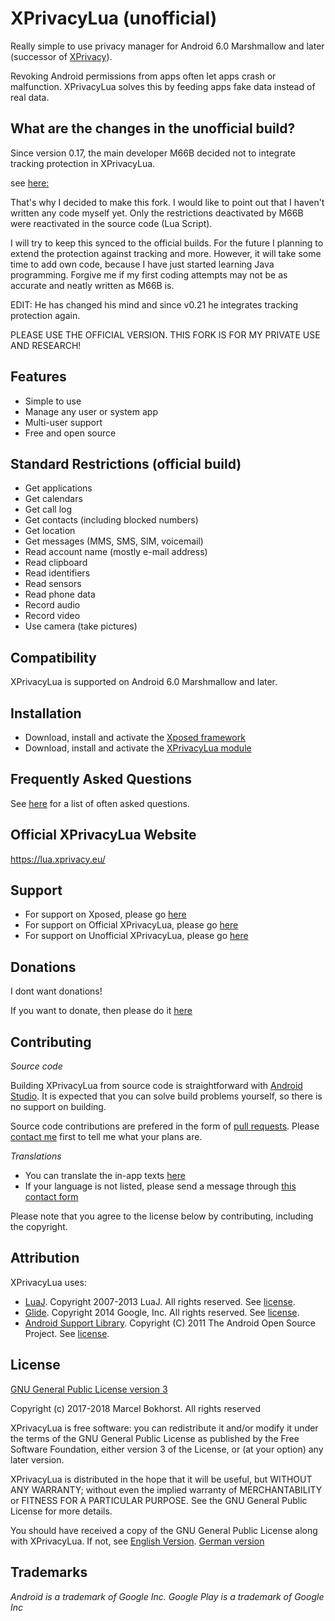 XPrivacyLua (unofficial)
========================


Really simple to use privacy manager for Android 6.0 Marshmallow and later (successor of [XPrivacy](https://forum.xda-developers.com/xposed/modules/xprivacy-ultimate-android-privacy-app-t2320783"]XPrivacy[/URL])).

Revoking Android permissions from apps often let apps crash or malfunction.
XPrivacyLua solves this by feeding apps fake data instead of real data.


What are the changes in the unofficial build? 
---------------------------------------------

Since version 0.17, the main developer M66B decided not to integrate tracking protection in XPrivacyLua.

see [here:](https://forum.xda-developers.com/showpost.php?p=75160338&postcount=301)

That's why I decided to make this fork. I would like to point out that I haven't written any code myself yet. 
Only the restrictions deactivated by M66B were reactivated in the source code (Lua Script).

I will try to keep this synced to the official builds. For the future I planning to extend the protection against tracking and more. 
However, it will take some time to add own code, because I have just started learning Java programming.
Forgive me if my first coding attempts may not be as accurate and neatly written as M66B is.


EDIT: He has changed his mind and since v0.21 he integrates tracking protection again.

PLEASE USE THE OFFICIAL VERSION. THIS FORK IS FOR MY PRIVATE USE AND RESEARCH!


Features
--------

* Simple to use
* Manage any user or system app
* Multi-user support
* Free and open source

Standard Restrictions (official build)
--------------------------------------

* Get applications
* Get calendars
* Get call log
* Get contacts (including blocked numbers)
* Get location
* Get messages (MMS, SMS, SIM, voicemail)
* Read account name (mostly e-mail address)
* Read clipboard
* Read identifiers
* Read sensors
* Read phone data
* Record audio
* Record video
* Use camera (take pictures)


Compatibility
-------------

XPrivacyLua is supported on Android 6.0 Marshmallow and later.

Installation
------------

* Download, install and activate the [Xposed framework](http://forum.xda-developers.com/xposed)
* Download, install and activate the [XPrivacyLua module](https://github.com/EinsteinXXL/XPrivacyLua/tree/master/binary)

Frequently Asked Questions
--------------------------

See [here](https://github.com/EinsteinXXL/XPrivacyLua/blob/master/FAQ.md) for a list of often asked questions.


Official XPrivacyLua Website
----------------------------

https://lua.xprivacy.eu/


Support
-------

* For support on Xposed, please go [here](http://forum.xda-developers.com/xposed)
* For support on Official XPrivacyLua, please go [here](https://forum.xda-developers.com/xposed/modules/xprivacylua6-0-android-privacy-manager-t3730663)
* For support on Unofficial XPrivacyLua, please go [here](https://forum.xda-developers.com/xposed/modules/unofficial-xprivacylua-mod-android-t3734672)

Donations
---------

I dont want donations!

If you want to donate, then please do it [here](https://lua.xprivacy.eu/)


Contributing
------------

*Source code*

Building XPrivacyLua from source code is straightforward with [Android Studio](http://developer.android.com/sdk/).
It is expected that you can solve build problems yourself, so there is no support on building.

Source code contributions are prefered in the form of [pull requests](https://help.github.com/articles/creating-a-pull-request/).
Please [contact me](https://contact.faircode.eu/) first to tell me what your plans are.

*Translations*

* You can translate the in-app texts [here](https://crowdin.com/project/xprivacylua/)
* If your language is not listed, please send a message through [this contact form](https://contact.faircode.eu/)

Please note that you agree to the license below by contributing, including the copyright.

Attribution
-----------

XPrivacyLua uses:

* [LuaJ](https://sourceforge.net/projects/luaj/). Copyright 2007-2013 LuaJ. All rights reserved. See [license](http://luaj.sourceforge.net/license.txt).
* [Glide](https://bumptech.github.io/glide/). Copyright 2014 Google, Inc. All rights reserved. See [license](https://raw.githubusercontent.com/bumptech/glide/master/LICENSE).
* [Android Support Library](https://developer.android.com/tools/support-library/). Copyright (C) 2011 The Android Open Source Project. See [license](https://android.googlesource.com/platform/frameworks/support/+/master/LICENSE.txt).

License
-------

[GNU General Public License version 3](https://www.gnu.org/licenses/gpl.txt)

Copyright (c) 2017-2018 Marcel Bokhorst. All rights reserved

XPrivacyLua is free software: you can redistribute it and/or modify
it under the terms of the GNU General Public License as published by
the Free Software Foundation, either version 3 of the License, or
(at your option) any later version.

XPrivacyLua is distributed in the hope that it will be useful,
but WITHOUT ANY WARRANTY; without even the implied warranty of
MERCHANTABILITY or FITNESS FOR A PARTICULAR PURPOSE.  See the
GNU General Public License for more details.

You should have received a copy of the GNU General Public License
along with XPrivacyLua. If not, see [English Version](https://www.gnu.org/licenses/). [German version](http://www.gnu.de/documents/gpl.de.html)
									
									
Trademarks
----------

*Android is a trademark of Google Inc. Google Play is a trademark of Google Inc*
